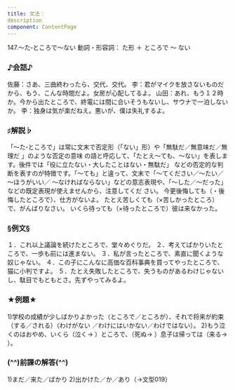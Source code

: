 ```yaml
---
title: 文法：
description
component: ContentPage
---
```



147.～た‐ところで～ない
動詞・形容詞： た形 ＋ ところで ～ ない
### ♪会話♪
佐藤：さあ、三曲終わったら、交代、交代。
李：君がマイクを放さないものだから、もう、こんな時間だよ。女房が心配してるよ。
山田：あれ、もう１２時か。今から出たところで、終電には間に合いそうもないし、サウナで一泊しないか。
李：独身は気が楽だねえ。悪いが、僕は失礼するよ。
### ♯解説♭
「～た‐ところで」は常に文末で否定形（「ない」形）や「無駄だ／無意味だ／無理だ 」のような否定の意味 の語と呼応して、「たとえ～ても、～ない」を表します。後件では「役に立たない・大したことはない・無駄だ」 などの否定的な判断を表すのが特徴です。「～ても」と違って、文末で「～てください／～たい／～ほうがいい／
～なければならない」などの意志表現や、「～した／～だった」などの既定表現が使えませんから、注意してくだ さい。
今更後悔しても（・後悔したところで）、仕方がないよ。 たとえ苦しくても（×苦しかったところ）で、がんばりなさい。 いくら待っても（×待ったところで）彼は来なかった。
### §例文§
１．これ以上議論を続けたところで、堂々めぐりだ。
２．考えてばかりいたところで、一歩も前には進まない。
３．私が言ったところで、素直に聞くような奴じゃない。
４．この子にこんなに高価な百科事典を買ってやったところで、猫に小判ですよ。
５．たとえ失敗したところで、失うものがあるわけじゃないし、駄目でもともとさ。先ずやってみるよ。
### ★例題★
1)学校の成績が少しばかりよかった（ところで／ところが）、それで将来が約束（する／される）（わけがない
／わけにはいかない／わけではない）。
2)もう泣くのはおやめ、いくら（泣く→ ）ところで、（死ぬ→ ）息子は帰っては（来る→ ）。
### (^^)前課の解答(^^)
1)まだ／来た／ばかり
2)出かけた／か／あり（→文型019）
